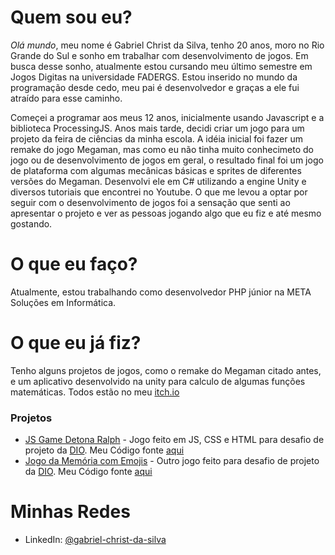 # Quem sou eu?

*Olá mundo*, meu nome é Gabriel Christ da Silva, tenho 20 anos, moro no Rio Grande do Sul e sonho em trabalhar com desenvolvimento de jogos. Em busca desse sonho, atualmente estou cursando meu último semestre em Jogos Digitas na universidade FADERGS. Estou inserido no mundo da programação desde cedo, meu pai é desenvolvedor e graças a ele fui atraído para esse caminho. 

Começei a programar aos meus 12 anos, inicialmente usando Javascript e a biblioteca ProcessingJS. Anos mais tarde, decidi criar um jogo para um projeto da feira de ciências da minha escola.
A idéia inicial foi fazer um remake do jogo Megaman, mas como eu não tinha muito conhecimeto do jogo ou de desenvolvimento de jogos em geral, o resultado final foi um jogo de plataforma com algumas mecânicas básicas e sprites de diferentes versões do Megaman. Desenvolvi ele em C# utilizando a engine Unity e diversos tutoriais que encontrei no Youtube. O que me levou a optar por seguir com o desenvolvimento de jogos foi a sensação que senti ao apresentar o projeto e ver as pessoas jogando algo que eu fiz e até mesmo gostando.

# O que eu faço?

Atualmente, estou trabalhando como desenvolvedor PHP júnior na META Soluções em Informática.

# O que eu já fiz?

Tenho alguns projetos de jogos, como o remake do Megaman citado antes, e um aplicativo desenvolvido na unity para calculo de algumas funções matemáticas. Todos estão no meu [itch.io](https://canaldojackson.itch.io)

### Projetos
  - [JS Game Detona Ralph](https://gabriel-jackson.github.io/detona-ralph-game/) - Jogo feito em JS, CSS e HTML para desafio de projeto da [DIO](https://dio.me). Meu Código fonte [aqui](https://github.com/Gabriel-Jackson/detona-ralph-game)
  - [Jogo da Memória com Emojis](https://gabriel-jackson.github.io/jogo-da-memoria/) - Outro jogo feito para desafio de projeto da [DIO](https://dio.me). Meu Código fonte [aqui](https://github.com/Gabriel-Jackson/jogo-da-memoria)

# Minhas Redes

* LinkedIn: [@gabriel-christ-da-silva](https://www.linkedin.com/in/gabriel-christ-da-silva/)

